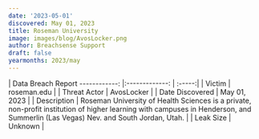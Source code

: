 ```yaml
---
date: '2023-05-01'
discovered: May 01, 2023
title: Roseman University
image: images/blog/AvosLocker.png
author: Breachsense Support
draft: false
yearmonths: 2023/may
---
```



| Data Breach Report
------------:     |:-------------:    | :-----:|
| Victim      | roseman.edu      | 
| Threat Actor      | AvosLocker      | 
| Date Discovered      | May 01, 2023      | 
| Description      | Roseman University of Health Sciences is a private, non-profit institution of higher learning with campuses in Henderson, and Summerlin (Las Vegas) Nev. and South Jordan, Utah.      | 
| Leak Size      | Unknown      | 

